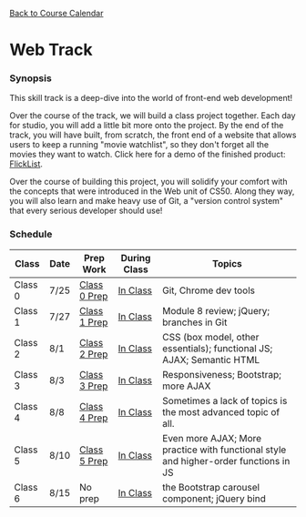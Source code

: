 [Back to Course Calendar](../..)

# Web Track

### Synopsis

This skill track is a deep-dive into the world of front-end web development!

Over the course of the track, we will build a class project together. Each day for studio, you will add a little bit more onto the project. By the end of the track, you will have built, from scratch, the front end of a website that allows users to keep a running "movie watchlist", so they don't forget all the movies they want to watch. Click here for a demo of the finished product: <a href="http://education.launchcode.org/flicklist" target="_blank"/>FlickList</a>.

Over the course of building this project, you will solidify your comfort with the concepts that were introduced in the Web unit of CS50. Along they way, you will also learn and make heavy use of Git, a "version control system" that every serious developer should use!

### Schedule

Class | Date | Prep Work | During Class | Topics
|------|----|----------|--------------|-------|
Class 0 | 7/25 | [Class 0 Prep](./materials/class0-prep) | [In Class](./materials/class0) | Git, Chrome dev tools | 
Class 1 | 7/27 | [Class 1 Prep](./materials/class1-prep) | [In Class](./materials/class1) | Module 8 review; jQuery; branches in Git | 
Class 2 | 8/1 | [Class 2 Prep](./materials/class2-prep) | [In Class](./materials.class2) | CSS (box model, other essentials); functional JS; AJAX; Semantic HTML |
Class 3 | 8/3 | [Class 3 Prep](./materials/class3-prep) | [In Class](./materials/class3) | Responsiveness; Bootstrap; more AJAX | 
Class 4 | 8/8 | [Class 4 Prep](./materials/class4-prep) | [In Class](./materials/class4) | Sometimes a lack of topics is the most advanced topic of all. |
Class 5 | 8/10 | [Class 5 Prep](./materials/class5-prep) | [In Class](./materials/class5) | Even more AJAX; More practice with functional style and higher-order functions in JS   | 
Class 6 | 8/15 | No prep | [In Class](./materials/class6) | the Bootstrap carousel component; jQuery bind |



